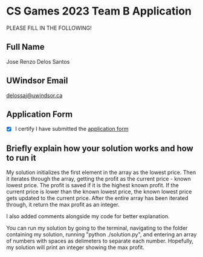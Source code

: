 # CS Games 2023 Team B Application

PLEASE FILL IN THE FOLLOWING!

## Full Name

Jose Renzo Delos Santos

## UWindsor Email

delossaj@uwindsor.ca

## Application Form

- [x] I certify I have submitted the [application form](https://forms.office.com/r/R4A1JyB3Xf)

## Briefly explain how your solution works and how to run it

My solution initializes the first element in the array as the lowest price. Then it iterates through the array, getting the profit as the current price - known lowest price. The profit is saved if it is the highest known profit. If the current price is lower than the known lowest price, the known lowest price gets updated to the current price. After the entire array has been iterated through, it return the max profit as an integer.

I also added comments alongside my code for better explanation.

You can run my solution by going to the terminal, navigating to the folder containing my solution, running "python ./solution.py", and entering an array of numbers with spaces as delimeters to separate each number. Hopefully, my solution will print an integer showing the max profit.
